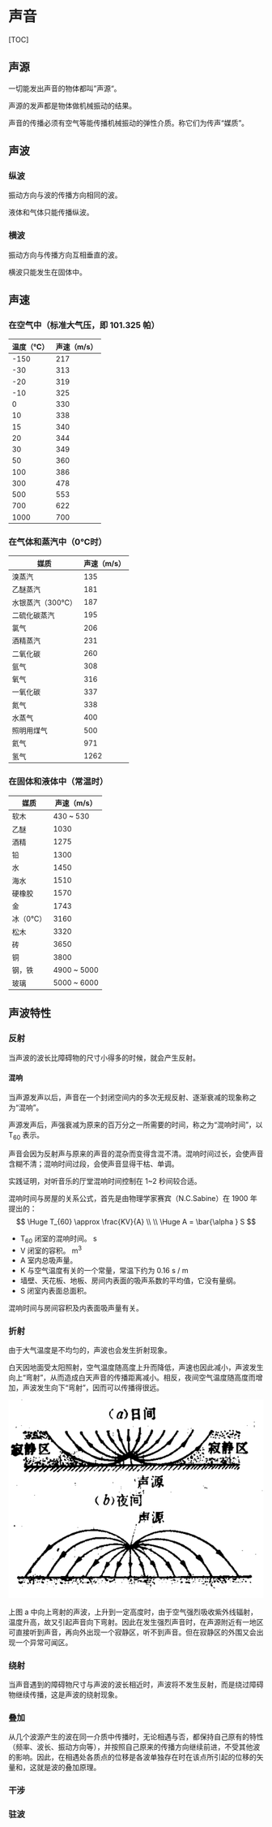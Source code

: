 # 声音

[TOC]

## 声源

一切能发出声音的物体都叫”声源“。

声源的发声都是物体做机械振动的结果。

声音的传播必须有空气等能传播机械振动的弹性介质。称它们为传声“媒质”。

## 声波

### 纵波

振动方向与波的传播方向相同的波。

液体和气体只能传播纵波。

### 横波

振动方向与传播方向互相垂直的波。

横波只能发生在固体中。

## 声速

### 在空气中（标准大气压，即 101.325 帕）

| 温度（℃） | 声速（m/s） |
| --------- | ----------- |
| -150      | 217         |
| -30       | 313         |
| -20       | 319         |
| -10       | 325         |
| 0         | 330         |
| 10        | 338         |
| 15        | 340         |
| 20        | 344         |
| 30        | 349         |
| 50        | 360         |
| 100       | 386         |
| 300       | 478         |
| 500       | 553         |
| 700       | 622         |
| 1000      | 700         |



### 在气体和蒸汽中（0℃时）

| 媒质             | 声速（m/s） |
| ---------------- | ----------- |
| 溴蒸汽           | 135         |
| 乙醚蒸汽         | 181         |
| 水银蒸汽（300℃） | 187         |
| 二硫化碳蒸汽     | 195         |
| 氯气             | 206         |
| 酒精蒸汽         | 231         |
| 二氧化碳         | 260         |
| 氩气             | 308         |
| 氧气             | 316         |
| 一氧化碳         | 337         |
| 氮气             | 338         |
| 水蒸气           | 400         |
| 照明用煤气       | 500         |
| 氦气             | 971         |
| 氢气             | 1262        |



### 在固体和液体中（常温时）

| 媒质     | 声速（m/s） |
| -------- | ----------- |
| 软木     | 430 ~ 530   |
| 乙醚     | 1030        |
| 酒精     | 1275        |
| 铅       | 1300        |
| 水       | 1450        |
| 海水     | 1510        |
| 硬橡胶   | 1570        |
| 金       | 1743        |
| 冰（0℃） | 3160        |
| 松木     | 3320        |
| 砖       | 3650        |
| 铜       | 3800        |
| 钢，铁   | 4900 ~ 5000 |
| 玻璃     | 5000 ~ 6000 |

## 声波特性

### 反射

当声波的波长比障碍物的尺寸小得多的时候，就会产生反射。

#### 混响

当声源发声以后，声音在一个封闭空间内的多次无规反射、逐渐衰减的现象称之为“混响”。

声源发声后，声强衰减为原来的百万分之一所需要的时间，称之为“混响时间”，以 T<sub>60</sub> 表示。

声音会因为反射声与原来的声音的混杂而变得含混不清。混响时间过长，会使声音含糊不清；混响时间过段，会使声音显得干枯、单调。

实践证明，对听音乐的厅堂混响时间控制在 1~2 秒间较合适。

混响时间与房屋的关系公式，首先是由物理学家赛宾（N.C.Sabine）在 1900 年提出的：
$$
\Huge T_{60} \approx \frac{KV}{A}  \\
\\
\Huge A = \bar{\alpha } S
$$

* T<sub>60</sub>      闭室的混响时间。              s
* V         闭室的容积。                      m<sup>3</sup>
* A         室内总吸声量。
* K         与空气温度有关的一个常量，常温下约为 0.16 s / m
* 墙壁、天花板、地板、房间内表面的吸声系数的平均值，它没有量纲。
* S          闭室内表面总面积。

混响时间与房间容积及内表面吸声量有关。

### 折射

由于大气温度是不均匀的，声波也会发生折射现象。

白天因地面受太阳照射，空气温度随高度上升而降低，声速也因此减小，声波发生向上“弯射”，从而造成白天声音的传播距离减小。相反，夜间空气温度随高度而增加，声波发生向下“弯射”，因而可以传播得很远。

 ![](Images/声波折射.png)

上图 a 中向上弯射的声波，上升到一定高度时，由于空气强烈吸收紫外线辐射，温度升高，故又引起声音向下弯射。因此在发生强烈声音时，在声源附近有一地区可直接听到声音，再向外出现一个寂静区，听不到声音。但在寂静区的外围又会出现一个异常可闻区。

### 绕射

当声音遇到的障碍物尺寸与声波的波长相近时，声波将不发生反射，而是绕过障碍物继续传播，这是声波的绕射现象。

### 叠加

从几个波源产生的波在同一介质中传播时，无论相遇与否，都保持自己原有的特性（频率、波长、振动方向等），并按照自己原来的传播方向继续前进，不受其他波的影响。因此，在相遇处各质点的位移是各波单独存在时在该点所引起的位移的矢量和，这就是波的叠加原理。

### 干涉

### 驻波



